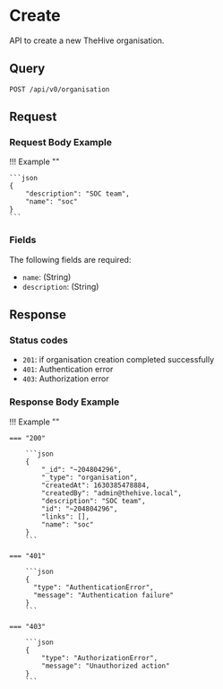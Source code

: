 # Create

API to create a new TheHive organisation.

## Query

```plain
POST /api/v0/organisation
```

## Request

### Request Body Example

!!! Example ""

    ```json
    {
        "description": "SOC team",
        "name": "soc"
    }
    ```

### Fields

The following fields are required:

- `name`: (String)
- `description`: (String)

## Response

### Status codes

- `201`: if organisation creation completed successfully
- `401`: Authentication error
- `403`: Authorization error

### Response Body Example

!!! Example ""

    === "200"

        ```json
        {
            "_id": "~204804296",
            "_type": "organisation",
            "createdAt": 1630385478884,
            "createdBy": "admin@thehive.local",
            "description": "SOC team",
            "id": "~204804296",
            "links": [],
            "name": "soc"
        }
        ```

    === "401" 

        ```json
        {
          "type": "AuthenticationError",
          "message": "Authentication failure"
        }
        ```

    === "403"

        ```json
        {
            "type": "AuthorizationError",
            "message": "Unauthorized action"
        }
        ```
